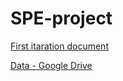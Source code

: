 # SPE-project

[First itaration document](https://docs.google.com/document/d/1O9JsKSrsGkFIVdnXaciFHmqVElf8bC6ThVePIJUuPx0/edit)

[Data - Google Drive](https://drive.google.com/drive/folders/1bBt2gEsl_EKCLRDMHV5xOOHmbGKCiHVf?usp=sharing)
